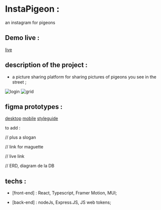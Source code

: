 # InstaPigeon :

an instagram for pigeons

## Demo live :
[live](https://instapigeon.herokuapp.com/)

## description of the project :

-  a picture sharing platform for sharing pictures of pigeons you see in the street ;

![login](./readme-assets/login.png)
![grid](./readme-assets/grid.png)

## figma prototypes :

[desktop](./readme-assets/instap-desktop.pdf)
[mobile](./readme-assets/instap-phone.pdf)
[styleguide](./readme-assets/instap-styleguide.pdf)

to add :

// plus a slogan

// link for maguette

// live link

// ERD, diagram de la DB

## techs :

-  [front-end] : React, Typescript, Framer Motion, MUI;

-  [back-end] : nodeJs, Express.JS, JS web tokens;
